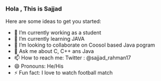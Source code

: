 ### Hola , This is Sajjad

Here are some ideas to get you started:

- 🔭 I’m currently working as a student
- 🌱 I’m currently learning JAVA
- 👯 I’m looking to collaborate on Coosol based Java pogram
- 💬 Ask me about C, C++ ans Java
- 📫 How to reach me: Twitter : @sajjad_rahman17
- 😄 Pronouns: He/His
- ⚡ Fun fact: I love to watch football match 

